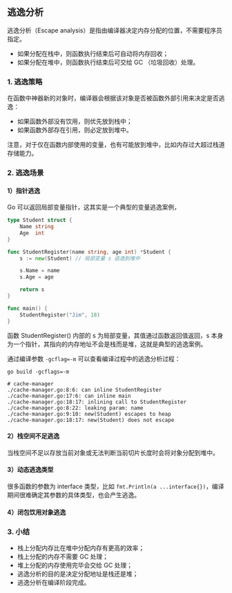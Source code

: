 ## 逃逸分析
逃逸分析（Escape analysis）是指由编译器决定内存分配的位置，不需要程序员指定。

- 如果分配在栈中，则函数执行结束后可自动将内存回收；
- 如果分配在堆中，则函数执行结束后可交给 GC （垃圾回收）处理。

### 1. 逃逸策略
在函数中神器新的对象时，编译器会根据该对象是否被函数外部引用来决定是否逃逸：
- 如果函数外部没有饮用，则优先放到栈中；
- 如果函数外部存在引用，则必定放到堆中。

注意，对于仅在函数内部使用的变量，也有可能放到堆中，比如内存过大超过栈道存储能力。

### 2. 逃逸场景
#### 1）指针逃逸
Go 可以返回局部变量指针，这其实是一个典型的变量逃逸案例，
```go
type Student struct {
	Name string
	Age  int
}

func StudentRegister(name string, age int) *Student {
	s := new(Student) // 局部变量 s 逃逸到堆中

	s.Name = name
	s.Age = age

	return s
}

func main() {
	StudentRegister("Jim", 18)
}
```
函数 StudentRegister() 内部的 s 为局部变量，其值通过函数返回值返回，s 本身为一个指针，其指向的内存地址不会是栈而是堆，这就是典型的逃逸案例。

通过编译参数 `-gcflag=-m` 可以查看编译过程中的逃逸分析过程：
```shell
go build -gcflags=-m

# cache-manager
./cache-manager.go:8:6: can inline StudentRegister
./cache-manager.go:17:6: can inline main
./cache-manager.go:18:17: inlining call to StudentRegister
./cache-manager.go:8:22: leaking param: name
./cache-manager.go:9:10: new(Student) escapes to heap
./cache-manager.go:18:17: new(Student) does not escape
```

#### 2）栈空间不足逃逸
当栈空间不足以存放当前对象或无法判断当前切片长度时会将对象分配到堆中。

#### 3）动态逃逸类型
很多函数的参数为 interface 类型，比如 `fmt.Println(a ...interface{})`，编译期间很难确定其参数的具体类型，也会产生逃逸。

#### 4）闭包饮用对象逃逸

### 3. 小结
- 栈上分配内存比在堆中分配内存有更高的效率；
- 栈上分配的内存不需要 GC 处理；
- 堆上分配的内存使用完毕会交给 GC 处理；
- 逃逸分析的目的是决定分配地址是栈还是堆；
- 逃逸分析在编译阶段完成。